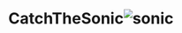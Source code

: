 # CatchTheSonic![sonic](https://user-images.githubusercontent.com/49044661/167871799-3dd1ccaa-117d-4c84-a76e-e14cc2e6cf44.jpeg)
